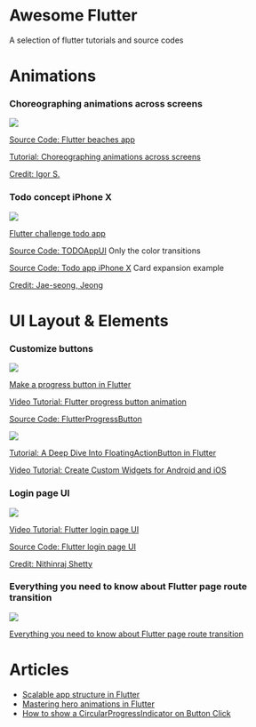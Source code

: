 # Awesome Flutter
A selection of flutter tutorials and source codes

# Animations

### Choreographing animations across screens

![](https://user-images.githubusercontent.com/33988299/66266397-df0abb80-e824-11e9-877c-1358fb3d7e70.gif)

[Source Code: Flutter beaches app](https://github.com/lvlzeros/flutter_beaches_app)

[Tutorial: Choreographing animations across screens](https://uxdesign.cc/level-up-flutter-page-transition-choreographing-animations-across-screens-efb5ea105fca)

[Credit: Igor S.](https://dribbble.com/shots/5690700-Beaches-App-animation)

### Todo concept iPhone X

![](https://user-images.githubusercontent.com/33988299/66266481-ed0d0c00-e825-11e9-9f28-3236295dbc97.gif)

[Flutter challenge todo app](https://medium.com/@dev.n/flutter-challenge-todo-app-concept-bd36107aa291)

[Source Code: TODOAppUI](https://github.com/deven98/TODOAppUI) Only the color transitions

[Source Code: Todo app iPhone X](https://github.com/littlemarc2011/FlutterTodo) Card expansion example

[Credit: Jae-seong, Jeong](https://dribbble.com/shots/3812962-iPhone-X-Todo-Concept) 

# UI Layout & Elements

### Customize buttons

![](https://user-images.githubusercontent.com/33988299/66271079-36774e80-e85a-11e9-8e7a-bbfbd2be0c62.gif)

[Make a progress button in Flutter](https://medium.com/flutter-community/make-progress-button-in-flutter-d4e2d27bd1d7)

[Video Tutorial: Flutter progress button animation](https://youtu.be/2u_rNrqQaFE)

[Source Code: FlutterProgressButton](https://github.com/IhorKlimov/FlutterProgressButton)

![](https://user-images.githubusercontent.com/33988299/66268703-3e29f980-e840-11e9-99b8-f7dbf5954795.png)

[Tutorial: A Deep Dive Into FloatingActionButton in Flutter](https://proandroiddev.com/a-deep-dive-into-floatingactionbutton-in-flutter-bf95bee11627)

[Video Tutorial: Create Custom Widgets for Android and iOS](https://youtu.be/H2K104zSJUg)

### Login page UI

![](https://user-images.githubusercontent.com/33988299/66268154-b5f52580-e83a-11e9-8381-090462e0ba02.png)

[Video Tutorial: Flutter login page UI](https://www.youtube.com/watch?v=1Pw_E7T9TXI)

[Source Code: Flutter login page UI](https://github.com/devefy/Flutter-Login-Page-UI)

[Credit: Nithinraj Shetty](https://www.uplabs.com/posts/login-99a29cbb-2952-4550-a977-5081bada091d)

### Everything you need to know about Flutter page route transition

![](https://user-images.githubusercontent.com/33988299/66266673-6dcd0780-e828-11e9-8640-1e3feb318033.png)

[Everything you need to know about Flutter page route transition](https://medium.com/flutter-community/everything-you-need-to-know-about-flutter-page-route-transition-9ef5c1b32823)

# Articles

- [Scalable app structure in Flutter](https://hackernoon.com/scalable-app-structure-in-flutter-dad61a4bc389)
- [Mastering hero animations in Flutter](https://medium.com/flutter-community/mastering-hero-animations-in-flutter-bc07e1bea327)
- [How to show a CircularProgressIndicator on Button Click](https://fluttercentral.com/Articles/Post/1083)
